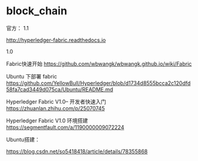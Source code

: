 # block_chain

官方：
1.1

http://hyperledger-fabric.readthedocs.io     

1.0



Fabric快速开始
https://github.com/wbwangk/wbwangk.github.io/wiki/Fabric


Ubuntu 下部署 fabric
https://github.com/YellowBull/Hyperledger/blob/d1734d8555bcca2c120dfd58fa7cad3449d075ca/Ubuntu/README.md


Hyperledger Fabric V1.0– 开发者快速入门
https://zhuanlan.zhihu.com/p/25070745


Hyperledger Fabric V1.0 环境搭建
https://segmentfault.com/a/1190000009072224




Ubuntu搭建：

https://blog.csdn.net/so5418418/article/details/78355868  
